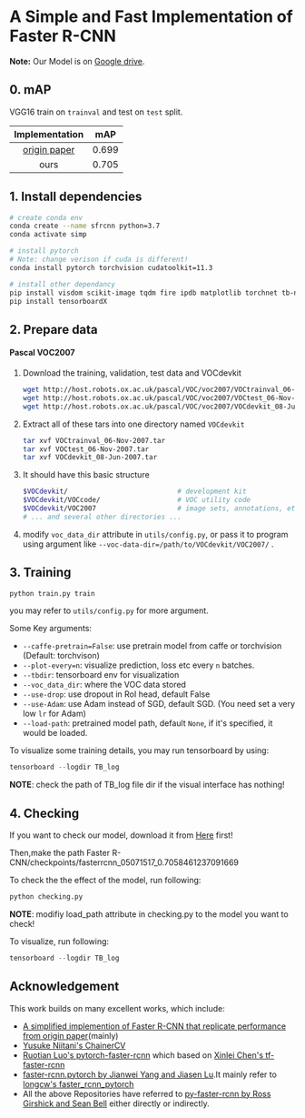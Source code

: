 # A Simple and Fast Implementation of Faster R-CNN

**Note:** Our Model is on [Google drive](https://drive.google.com/drive/folders/1OhK-BTDL54OVkLrOH7ngPjCFpNHL-09c).

## 0. mAP

VGG16 train on `trainval` and test on `test` split. 

|                  Implementation                  |  mAP  |
| :----------------------------------------------: | :---: |
| [origin paper](https://arxiv.org/abs/1506.01497) | 0.699 |
|                       ours                       | 0.705 |

## 1. Install dependencies

```sh
# create conda env
conda create --name sfrcnn python=3.7
conda activate simp

# install pytorch 
# Note: change verison if cuda is different!
conda install pytorch torchvision cudatoolkit=11.3

# install other dependancy
pip install visdom scikit-image tqdm fire ipdb matplotlib torchnet tb-nightly
pip install tensorboardX

```

## 2. Prepare data

#### Pascal VOC2007

1. Download the training, validation, test data and VOCdevkit

   ```Bash
   wget http://host.robots.ox.ac.uk/pascal/VOC/voc2007/VOCtrainval_06-Nov-2007.tar
   wget http://host.robots.ox.ac.uk/pascal/VOC/voc2007/VOCtest_06-Nov-2007.tar
   wget http://host.robots.ox.ac.uk/pascal/VOC/voc2007/VOCdevkit_08-Jun-2007.tar
   ```

2. Extract all of these tars into one directory named `VOCdevkit`

   ```Bash
   tar xvf VOCtrainval_06-Nov-2007.tar
   tar xvf VOCtest_06-Nov-2007.tar
   tar xvf VOCdevkit_08-Jun-2007.tar
   ```

3. It should have this basic structure

   ```Bash
   $VOCdevkit/                           # development kit
   $VOCdevkit/VOCcode/                   # VOC utility code
   $VOCdevkit/VOC2007                    # image sets, annotations, etc.
   # ... and several other directories ...
   ```

4. modify `voc_data_dir` attribute in `utils/config.py`, or pass it to program using argument like `--voc-data-dir=/path/to/VOCdevkit/VOC2007/` .

## 3. Training


```bash
python train.py train 
```

you may refer to `utils/config.py` for more argument.

Some Key arguments:

- `--caffe-pretrain=False`: use pretrain model from caffe or torchvision (Default: torchvison)
- `--plot-every=n`: visualize prediction, loss etc every `n` batches.
- `--tbdir`: tensorboard env for visualization
- `--voc_data_dir`: where the VOC data stored
- `--use-drop`: use dropout in RoI head, default False
- `--use-Adam`: use Adam instead of SGD, default SGD. (You need set a very low `lr` for Adam)
- `--load-path`: pretrained model path, default `None`, if it's specified, it would be loaded.

To visualize some training details, you may run tensorboard by using:

```python
tensorboard --logdir TB_log
```

**NOTE**: check the path of TB_log file dir if the visual interface has nothing!



## 4. Checking
If you want to check our model, download it from [Here](https://drive.google.com/drive/folders/1OhK-BTDL54OVkLrOH7ngPjCFpNHL-09c) first!

Then,make the path Faster R-CNN/checkpoints/fasterrcnn_05071517_0.7058461237091669

To check the the effect of the model, run following:

```python
python checking.py
```

**NOTE**: modifiy load_path attribute in checking.py to the model you want to check!

To visualize, run following:

```python
tensorboard --logdir TB_log
```

## Acknowledgement
This work builds on many excellent works, which include:

- [A simplified implemention of Faster R-CNN that replicate performance from origin paper](https://github.com/chenyuntc/simple-faster-rcnn-pytorch)(mainly)
- [Yusuke Niitani's ChainerCV](https://github.com/chainer/chainercv) 
- [Ruotian Luo's pytorch-faster-rcnn](https://github.com/ruotianluo/pytorch-faster-rcnn) which based on [Xinlei Chen's tf-faster-rcnn](https://github.com/endernewton/tf-faster-rcnn)
- [faster-rcnn.pytorch by Jianwei Yang and Jiasen Lu](https://github.com/jwyang/faster-rcnn.pytorch).It mainly refer to [longcw's faster_rcnn_pytorch](https://github.com/longcw/faster_rcnn_pytorch)
- All the above Repositories have referred to [py-faster-rcnn by Ross Girshick and Sean Bell](https://github.com/rbgirshick/py-faster-rcnn)  either directly or indirectly. 

